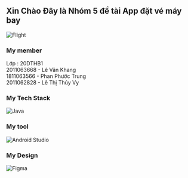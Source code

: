 ## Xin Chào Đây là Nhóm 5 đề tài App đặt vé máy bay
![Flight](https://www.shutterstock.com/image-vector/realistic-vector-banner-cheap-flights-260nw-1185708886.jpg)

### My member
Lớp : 20DTHB1\
2011063668 - Lê Văn Khang\
1811063566 - Phan Phước Trung\
2011062828 - Lê Thị Thúy Vy

### My Tech Stack
![Java](https://tuyendung.kfcvietnam.com.vn/Data/Sites/1/media/blog/java-la-gi.jpg)

### My tool
![Android Studio](https://cdn.sforum.vn/sforum/wp-content/uploads/2021/12/android-studio.png)

### My Design
![Figma](https://topdev.vn/blog/wp-content/uploads/2023/04/Figma.jpg)
